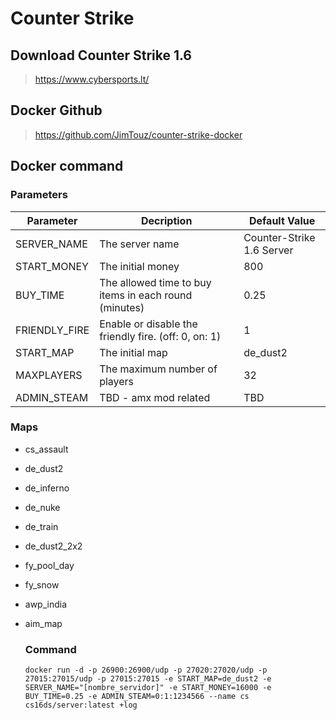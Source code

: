 # Counter Strike

## Download Counter Strike 1.6
     
  > https://www.cybersports.lt/

## Docker Github
> https://github.com/JimTouz/counter-strike-docker

## Docker command
  
  ### Parameters
  
| Parameter  | Decription | Default Value |
| --- | --- | --- |
| SERVER_NAME | The server name | Counter-Strike 1.6 Server |
| START_MONEY | The initial money | 800 |
| BUY_TIME | The allowed time to buy items in each round (minutes) | 0.25 |
| FRIENDLY_FIRE | Enable or disable the friendly fire. (off: 0, on: 1) | 1 |
| START_MAP | The initial map | de_dust2 |
| MAXPLAYERS | The maximum number of players | 32 |
| ADMIN_STEAM | TBD - amx mod related | TBD |

  ### Maps
  
- cs_assault
- de_dust2
- de_inferno
- de_nuke
- de_train
- de_dust2_2x2
- fy_pool_day
- fy_snow
- awp_india
- aim_map
  
  ### Command 
  
  ```
  docker run -d -p 26900:26900/udp -p 27020:27020/udp -p 27015:27015/udp -p 27015:27015 -e START_MAP=de_dust2 -e SERVER_NAME="[nombre_servidor]" -e START_MONEY=16000 -e BUY_TIME=0.25 -e ADMIN_STEAM=0:1:1234566 --name cs cs16ds/server:latest +log
  ```
